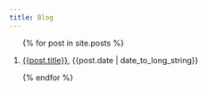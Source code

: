 ```yaml
---
title: Blog
---
```


<ol>
{% for post in site.posts %}
<li><p><a href="{{post.url}}">{{post.title}}</a>, {{post.date | date_to_long_string}}</li></p>
{% endfor %}
</ol>
